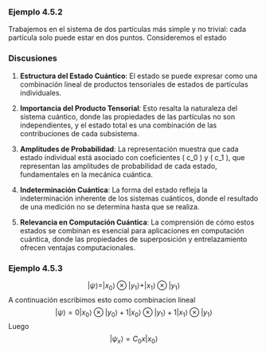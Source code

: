 ### Ejemplo 4.5.2

Trabajemos en el sistema de dos partículas más simple y no trivial: cada partícula solo puede estar en dos puntos. Consideremos el estado


### Discusiones

1. **Estructura del Estado Cuántico**: El estado se puede expresar como una combinación lineal de productos tensoriales de estados de partículas individuales.

2. **Importancia del Producto Tensorial**: Esto resalta la naturaleza del sistema cuántico, donde las propiedades de las partículas no son independientes, y el estado total es una combinación de las contribuciones de cada subsistema.

3. **Amplitudes de Probabilidad**: La representación muestra que cada estado individual está asociado con coeficientes \( c_0 \) y \( c_1 \), que representan las amplitudes de probabilidad de cada estado, fundamentales en la mecánica cuántica.

4. **Indeterminación Cuántica**: La forma del estado refleja la indeterminación inherente de los sistemas cuánticos, donde el resultado de una medición no se determina hasta que se realiza.

5. **Relevancia en Computación Cuántica**: La comprensión de cómo estos estados se combinan es esencial para aplicaciones en computación cuántica, donde las propiedades de superposición y entrelazamiento ofrecen ventajas computacionales.


### Ejemplo 4.5.3

$$
|\psi\rangle = |x_0\rangle \otimes |y_1\rangle + |x_1\rangle \otimes |y_1\rangle
$$
A continuación escribimos esto como combinacion lineal
$$
|\psi\rangle = 0|x_0\rangle \otimes |y_0\rangle + 1|x_0\rangle \otimes |y_1\rangle + 1|x_1\rangle \otimes |y_1\rangle
$$
Luego
$$
|\psi_x\rangle = C_0x|x_0\rangle 
$$


